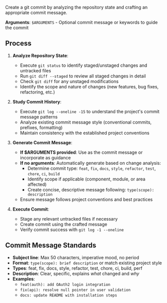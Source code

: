 Create a git commit by analyzing the repository state and crafting an appropriate commit message.

**Arguments**: `$ARGUMENTS` - Optional commit message or keywords to guide the commit

## Process

1. **Analyze Repository State**:
   - Execute `git status` to identify staged/unstaged changes and untracked files
   - Run `git diff --staged` to review all staged changes in detail
   - Check `git diff` for any unstaged modifications
   - Identify the scope and nature of changes (new features, bug fixes, refactoring, etc.)

2. **Study Commit History**:
   - Execute `git log --oneline -15` to understand the project's commit message patterns
   - Analyze existing commit message style (conventional commits, prefixes, formatting)
   - Maintain consistency with the established project conventions

3. **Generate Commit Message**:
   - **If $ARGUMENTS provided**: Use as the commit message or incorporate as guidance
   - **If no arguments**: Automatically generate based on change analysis:
     - Determine commit type: `feat`, `fix`, `docs`, `style`, `refactor`, `test`, `chore`, `ci`, `build`
     - Identify scope if applicable (component, module, or area affected)
     - Create concise, descriptive message following: `type(scope): description`
   - Ensure message follows project conventions and best practices

4. **Execute Commit**:
   - Stage any relevant untracked files if necessary
   - Create commit using the crafted message
   - Verify commit success with `git log -1 --oneline`

## Commit Message Standards

- **Subject line**: Max 50 characters, imperative mood, no period
- **Format**: `type(scope): brief description` or match existing project style
- **Types**: feat, fix, docs, style, refactor, test, chore, ci, build, perf
- **Description**: Clear, specific, explains *what* changed and *why*
- **Examples**:
  - `feat(auth): add OAuth2 login integration`
  - `fix(api): resolve null pointer in user validation`
  - `docs: update README with installation steps`

